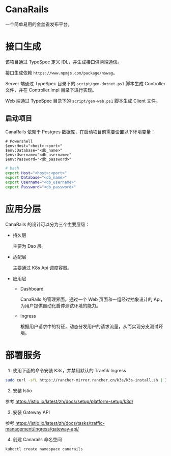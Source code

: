 # CanaRails

一个简单易用的金丝雀发布平台。

# 接口生成

该项目通过 TypeSpec 定义 IDL，并生成接口供两端通信。

接口生成依赖 `https://www.npmjs.com/package/nswag`。

Server 端通过 TypeSpec 目录下的 `script/gen-dotnet.ps1` 脚本生成 Controller 文件，并在 Controller.Impl 目录下进行实现。

Web 端通过 TypeSpec 目录下的 `script/gen-web.ps1` 脚本生成 Client 文件。

## 启动项目

CanaRails 依赖于 Postgres 数据库，在启动项目前需要设置以下环境变量：

```pwsh
# Powershell
$env:Host="<host>:<port>"
$env:Database="<db_name>"
$env:Username="<db_username>"
$env:Password="<db_password>"
```

```sh
# bash
export Host="<host>:<port>"
export Database="<db_name>"
export Username="<db_username>"
export Password="<db_password>"
```

# 应用分层

CanaRails 的设计可以分为三个主要层级：

- 持久层

  主要为 Dao 层。

- 适配层

  主要通过 K8s Api 调度容器。

- 应用层

  - Dashboard

    CanaRails 的管理界面，通过一个 Web 页面和一组经过抽象设计的 Api，为用户提供自动化启停测试环境的能力。

  - Ingress

    根据用户请求中的特征，动态分发用户的请求流量，从而实现分支测试环境。

# 部署服务

1. 使用下面的命令安装 K3s，并禁用默认的 Traefik Ingress

  ```bash
  sudo curl -sfL https://rancher-mirror.rancher.cn/k3s/k3s-install.sh | INSTALL_K3S_MIRROR=cn sh -s - --disable=traefik
  ```

2. 安装 Istio

  参考 https://istio.io/latest/zh/docs/setup/platform-setup/k3d/

3. 安装 Gateway API

  参考 https://istio.io/latest/zh/docs/tasks/traffic-management/ingress/gateway-api/

4. 创建 Canarails 命名空间

 ```bash
 kubectl create namespace canarails
 ```
